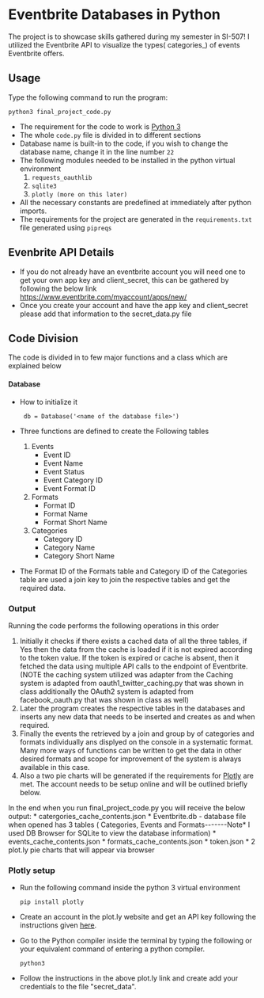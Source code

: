 # Eventbrite Databases in Python
The project is to showcase skills gathered during my semester in SI-507! I utilized the Eventbrite API to visualize the types( categories_) of events Eventbrite offers.

## Usage
Type the following command to run the program:

```python3 final_project_code.py```

* The requirement for the code to work is [Python 3](https://www.python.org/downloads/)
* The whole ```code.py``` file is divided in to different sections
* Database name is built-in to the code, if you wish to change the database name, change it in the line number ```22```
* The following modules needed to be installed in the python virtual environment
	1. ```requests_oauthlib```
	2. ```sqlite3```
	3. ```plotly (more on this later)```
* All the necessary constants are predefined at immediately after python imports.
* The requirements for the project are generated in the ```requirements.txt``` file generated using ```pipreqs```

## Evenbrite API Details
* If you do not already have an eventbrite account you will need one to get your own app key and client_secret, this can be gathered by following the below link https://www.eventbrite.com/myaccount/apps/new/
* Once you create your account and have the app key and client_secret please add that information to the secret_data.py file

## Code Division

The code is divided in to few major functions and a class which are explained below
#### Database
* How to initialize it

	``` db = Database('<name of the database file>')```

* Three functions are defined to create the Following tables
	 1. Events
	 	* Event ID
	 	* Event Name
	 	* Event Status
	 	* Event Category ID
	 	* Event Format ID
	 2. Formats
	 	* Format ID
	 	* Format Name
	 	* Format Short Name
	 3. Categories
	 	* Category ID
	 	* Category Name
	 	* Category Short Name
* The Format ID of the Formats table and Category ID of the Categories table are used a join key to join the respective tables and get the required data.

### Output

Running the code performs the following operations in this order

1. Initially it checks if there exists a cached data of all the three tables, if Yes then the data from the cache is loaded if it is not expired according to the token value. If the token is expired or cache is absent, then it fetched the data using multiple API calls to the endpoint of Eventbrite.(NOTE the caching system utilized was adapter from the Caching system is adapted from oauth1_twitter_caching.py that was shown in class additionally the OAuth2 system is adapted from facebook_oauth.py that was shown in class as well)
2. Later the program creates the respective tables in the databases and inserts any new data that needs to be inserted and creates as and when required.
3. Finally the events the retrieved by a join and group by of categories and formats individually ans displyed on the console in a systematic format. Many more ways of functions can be written to get the data in other desired formats and scope for improvement of the system is always available in this case.
4. Also a two pie charts will be generated if the requirements for [Plotly](https://plot.ly/python/) are met. The account needs to be setup online and will be outlined briefly below.

In the end when you run final_project_code.py you will receive the below output:
		* catergories_cache_contents.json
		* Eventbrite.db - database file when opened has 3 tables ( Categories, Events and Formats-------Note* I used DB Browser for SQLite to view the database information)
		* events_cache_contents.json
		* formats_cache_contents.json
		* token.json
		* 2 plot.ly pie charts that will appear via browser

### Plotly setup
* Run the following command inside the python 3 virtual environment

	```pip install plotly```

* Create an account in the plot.ly website and get an API key following the instructions given [here](https://plot.ly/python/getting-started/).
* Go to the Python compiler inside the terminal by typing the following or your equivalent command of entering a python compiler.

	```python3```

* Follow the instructions in the above plot.ly link and create add your credentials to the file "secret_data".

